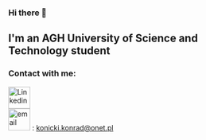### Hi there 👋

## I'm an AGH University of Science and Technology student

### Contact with me:
[<img margin='50px' alt='Linkedin' width='44px' src='https://cdns.iconmonstr.com/wp-content/assets/preview/2012/240/iconmonstr-linkedin-3.png' />][Linkedin]
<br/>
<img margin='5px' alt='email' width='44px' src='https://cdn.onlinewebfonts.com/svg/img_62174.png' /> : konicki.konrad@onet.pl


<!--
**K0nicki/K0nicki** is a ✨ _special_ ✨ repository because its `README.md` (this file) appears on your GitHub profile.

Here are some ideas to get you started:

- 🔭 I’m currently working on ...
- 🌱 I’m currently learning ...
- 👯 I’m looking to collaborate on ...
- 🤔 I’m looking for help with ...
- 💬 Ask me about ...
- 📫 How to reach me: ...
- 😄 Pronouns: ...
- ⚡ Fun fact: ...
-->

[Linkedin]: www.linkedin.com/in/konickik